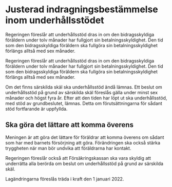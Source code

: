 # Justerad indragningsbestämmelse inom underhållsstödet

Regeringen föreslår att underhållsstöd dras in om den bidragsskyldiga föräldern under tolv månader har fullgjort sin betalningsskyldighet. Den tid som den bidragsskyldiga föräldern ska fullgöra sin betalningsskyldighet förlängs alltså med sex månader.

Regeringen föreslår att underhållsstöd dras in om den bidragsskyldiga föräldern under tolv månader har fullgjort sin betalningsskyldighet. Den tid som den bidragsskyldiga föräldern ska fullgöra sin betalningsskyldighet förlängs alltså med sex månader.

Om det finns särskilda skäl ska underhållsstöd ändå lämnas. Ett beslut om underhållsstöd på grund av särskilda skäl föreslås gälla under minst sex månader och högst fyra år. Efter att den tiden har löpt ut ska underhållsstöd, med stöd av grundbeslutet, lämnas. Detta om förutsättningarna för sådant stöd fortfarande är uppfyllda.

## Ska göra det lättare att komma överens

Meningen är att göra det lättare för föräldrar att komma överens om sådant som har med barnets försörjning att göra. Förändringen ska också stärka tryggheten när man bör undvika att föräldrarna har kontakt.

Regeringen föreslår också att Försäkringskassan ska vara skyldig att underrätta alla berörda om beslut om underhållsstöd på grund av särskilda skäl.

Lagändringarna föreslås träda i kraft den 1 januari 2022.
